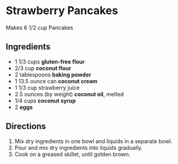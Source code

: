 # Strawberry Pancakes

Makes 6 1/2 cup Pancakes

## Ingredients

- 1 1/3 cups **gluten-free flour**
- 2/3 cup **coconut flour**
- 2 tablespoons **baking powder**
- 1 13.5 ounce can **coconut cream**
- 1 1/3 cup strawberry juice
- 2.5 ounces (by weight) **coconut oil**, melted
- 1/4 cups **coconut syrup**
- 2 **eggs**

## Directions

1. Mix dry ingredients in one bowl and liquids in a separate bowl.
1. Pour and mix dry ingredients into liquids gradually.
1. Cook on a greased skillet, until golden brown.
